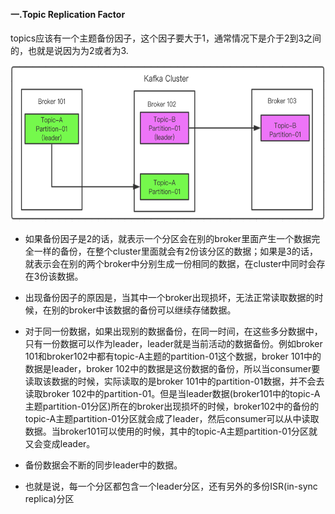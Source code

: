 #### 一.Topic Replication Factor

topics应该有一个主题备份因子，这个因子要大于1，通常情况下是介于2到3之间的，也就是说因为为2或者为3.

<img src="./images/3.replication_factor.png" height="250px" />

- 如果备份因子是2的话，就表示一个分区会在别的broker里面产生一个数据完全一样的备份，在整个cluster里面就会有2份该分区的数据；如果是3的话，就表示会在别的两个broker中分别生成一份相同的数据，在cluster中同时会存在3份该数据。

- 出现备份因子的原因是，当其中一个broker出现损坏，无法正常读取数据的时候，在别的broker中该数据的备份可以继续存储数据。
- 对于同一份数据，如果出现别的数据备份，在同一时间，在这些多分数据中，只有一份数据可以作为leader，leader就是当前活动的数据备份。例如broker 101和broker102中都有topic-A主题的partition-01这个数据，broker 101中的数据是leader，broker 102中的数据是这份数据的备份，所以当consumer要读取该数据的时候，实际读取的是broker 101中的partition-01数据，并不会去读取broker 102中的partition-01。但是当leader数据(broker101中的topic-A主题partition-01分区)所在的broker出现损坏的时候，broker102中的备份的topic-A主题partition-01分区就会成了leader，然后consumer可以从中读取数据。当broker101可以使用的时候，其中的topic-A主题partition-01分区就又会变成leader。
- 备份数据会不断的同步leader中的数据。
- 也就是说，每一个分区都包含一个leader分区，还有另外的多份ISR(in-sync replica)分区

